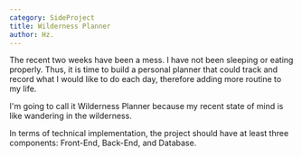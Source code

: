 ```yaml
---
category: SideProject
title: Wilderness Planner
author: Hz.
---
```


The recent two weeks have been a mess. I have not been sleeping or eating properly. Thus, it is time to build a personal planner that could track and record what I would like to do each day, therefore adding more routine to my life. 

I'm going to call it Wilderness Planner because my recent state of mind is like wandering in the wilderness.

In terms of technical implementation, the project should have at least three components: Front-End, Back-End, and Database. 